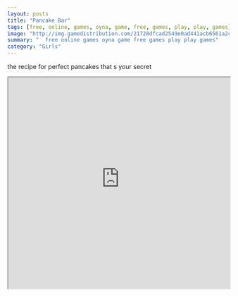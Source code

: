```yaml
---
layout: posts
title: "Pancake Bar"
tags: [free, online, games, oyna, game, free, games, play, play, games]
image: "http://img.gamedistribution.com/21728dfcad2549e0ad441acb6561a2c5.jpg"
summary: "  free online games oyna game free games play play games"
category: "Girls"
---
```


the recipe for perfect pancakes that s your secret

<iframe width="100%" height="480px;" src="http://html5.gamedistribution.com/21728dfcad2549e0ad441acb6561a2c5/"></iframe>
